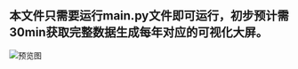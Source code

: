 ## 本文件只需要运行main.py文件即可运行，初步预计需30min获取完整数据生成每年对应的可视化大屏。
![预览图](https://s1.328888.xyz/2022/09/17/o10ym.jpg)
